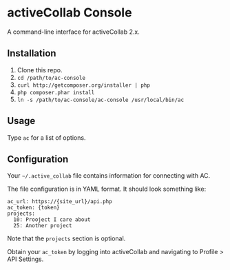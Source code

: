 activeCollab Console 
================

A command-line interface for activeCollab 2.x.

## Installation

1. Clone this repo.
2. `cd /path/to/ac-console`
3. `curl http://getcomposer.org/installer | php`
4. `php composer.phar install`
5. `ln -s /path/to/ac-console/ac-console /usr/local/bin/ac`

## Usage

Type `ac` for a list of options.

## Configuration

Your `~/.active_collab` file contains information for connecting with AC.

The file configuration is in YAML format. It should look something like:

    ac_url: https://{site_url}/api.php
    ac_token: {token}
    projects:
      10: Prooject I care about
      25: Another project

Note that the `projects` section is optional.

Obtain your `ac_token` by logging into activeCollab and navigating to Profile > API Settings.
